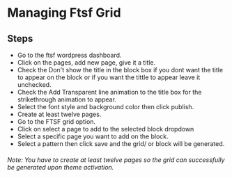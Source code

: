 # Managing Ftsf Grid
## Steps
  - Go to the  ftsf wordpress dashboard.
  - Click on the pages, add new page, give it a title.
  - Check the Don't show the title in the block box if you dont want the title to appear on the block or if you want the tittle to appear leave it unchecked.
  - Check the Add Transparent line animation to the title box for the strikethrough animation to appear.
  - Select the font style and background color then click publish.
  - Create at least twelve pages.
  - Go to the FTSF grid option.
  - Click on select a page to add to the selected block dropdown
  - Select a specific page you want to add on the block.
  - Select a pattern then click save and the grid/ or block will be generated.
  
###### Note: You have to create at least twelve pages so the grid can successfully be generated upon theme activation. 
 
